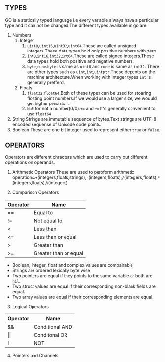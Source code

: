 ## TYPES
GO is a statically typed language i.e every variable always hava a perticular type and it can not be changed.The different types available in go are 
1. Numbers 
    1. Integer
        1. `uint8`,`uint16`,`uint32`,`uint64`.These are called unsigned integers.These data types hold only positive numbers with zero.
        2. `int8`,`int16`,`int32`,`int64`.These are called signed integers.These data types hold both positive and negative numbers.
        3. `byte`,`rune`.`byte` is same as `uint8` and `rune` is same as `int32`.
        There are other types such as `uint`,`int`,`uintptr`.These depents on the machine architecture.When working with integer types `int` is generally prefferd.
    2. Floats
        1. `float32`,`float64`.Both of these types can be used for stoaring floating point numbers.If we would use a larger size, we wouuld get higher precision.
        2. `NaN` for not a number(0/0).`+∞` and `+∞`
        It's generally convenient to use `float64`
2. String
    Strings are immutable sequence of bytes.Text strings are UTF-8 encoded sequense of Unicode code points.
3. Boolean
    These are one bit integer used to represent either `true` or `false`.

## OPERATORS
Operators are different chracters which are used to carry out different operations on operands.
1. Arithmetic Operators
    These are used to peroform arithmetic operations.`+`(integers,floats,strings),`-`(integers,floats),`/`(integers,floats),`*`(integers,floats),`%`(integers)

2. Comparison Operators

| Operator      | Name               | 
| ------------- | ------------------ | 
| ==            | Equal to           | 
| !=            | Not equal to       | 
| <             | Less than          | 
| <=            | Less than or equal      | 
| >             | Greater  than          | 
| >=            | Greater than or equal   | 
* Boolean, integer, float and complex values are compairable
* Strings are ordered lexically byte wise
* Two pointers are equal if they points to the same variable or both are `nil`.
* Two struct values are equal if their corresponding non-blank fields are equal.
* Two array values are equal if their corresponding elements are equal.

3. Logical Operators

| Operator      | Name               | 
| ------------- | ------------------ | 
| &&            | Conditional AND    | 
| \|\|          | Conditonal OR      | 
| !             | NOT                |

4. Pointers and Channels